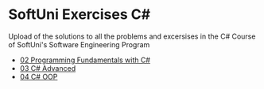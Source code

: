 # SoftUni Exercises C#
Upload of the solutions to all the problems and excersises in the C# Course of SoftUni's Software Engineering Program

- [02 Programming Fundamentals with C#](https://github.com/bopzen/SoftUni_Exercises_CSharp/tree/main/02%20Programming%20Fundamentals%20with%20C%23)
- [03 C# Advanced](https://github.com/bopzen/SoftUni_Exercises_CSharp/tree/main/03%20C%23%20Advanced)
- [04 C# OOP](https://github.com/bopzen/SoftUni_Exercises_CSharp/tree/main/04%20C%23%20OOP)
